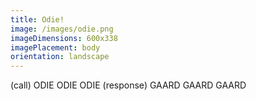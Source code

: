 ```yaml
---
title: Odie!
image: /images/odie.png
imageDimensions: 600x338
imagePlacement: body
orientation: landscape
---
```


<span class="text-neutral-400">(call)</span>
ODIE
ODIE
ODIE
<span class="text-neutral-400">(response)</span>
GAARD
GAARD
GAARD
